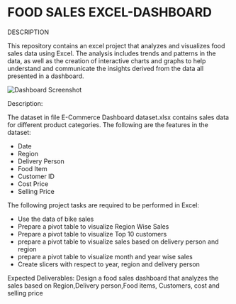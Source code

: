 # FOOD SALES EXCEL-DASHBOARD
DESCRIPTION

This repository contains an excel project that analyzes and visualizes food sales data using Excel. The analysis includes trends and patterns in the data, as well as the creation of interactive charts and graphs to help understand and communicate the insights derived from the data all presented in a dashboard.

![Dashboard Screenshot](Bike_Sales_Dashboard.JPG)

Description:

The dataset in file E-Commerce Dashboard dataset.xlsx contains sales data for different product categories. The following are the features in the dataset:
* Date
* Region
* Delivery Person
* Food Item
* Customer ID
* Cost Price
* Selling Price


The following project tasks are required to be performed in Excel:

* Use the data of bike sales
* Prepare a pivot table to visualize Region Wise Sales
* Prepare a pivot table to visualize Top 10 customers
* prepare a pivot table to visualize sales based on delivery person and region
* prepare a pivot table to visualize month and year wise sales
* Create slicers with respect to year, region and delivery person


 

Expected Deliverables:  Design a food sales dashboard that analyzes the sales based on Region,Delivery person,Food items, Customers, cost and selling price
